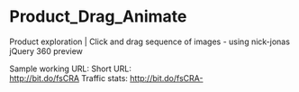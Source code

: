 # Product_Drag_Animate
Product exploration | Click and drag sequence of images - using nick-jonas  jQuery 360 preview 

Sample working URL:
Short URL:	
http://bit.do/fsCRA
Traffic stats:	http://bit.do/fsCRA-